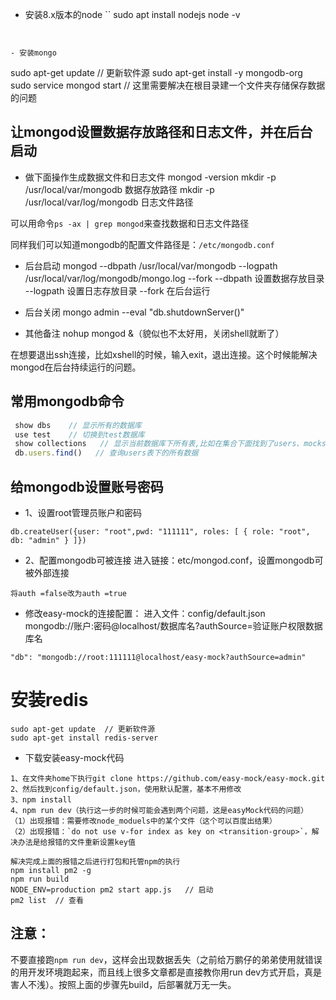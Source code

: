 - 安装8.x版本的node
``
sudo apt install nodejs
node -v
```


- 安装mongo
```
sudo apt-get update   // 更新软件源
sudo apt-get install -y mongodb-org
sudo service mongod start  // 这里需要解决在根目录建一个文件夹存储保存数据的问题


## 让mongod设置数据存放路径和日志文件，并在后台启动

- 做下面操作生成数据文件和日志文件
mongod -version
mkdir -p /usr/local/var/mongodb 数据存放路径
mkdir -p /usr/local/var/log/mongodb 日志文件路径

可以用命令`ps -ax | grep mongod`来查找数据和日志文件路径

同样我们可以知道mongodb的配置文件路径是：`/etc/mongodb.conf`

<!-- mongod --config /etc/mongodb.conf  -->


- 后台启动
mongod --dbpath /usr/local/var/mongodb --logpath /usr/local/var/log/mongodb/mongo.log --fork
    --dbpath 设置数据存放目录
    --logpath 设置日志存放目录
    --fork 在后台运行

- 后台关闭
mongo admin --eval "db.shutdownServer()"

- 其他备注
nohup mongod &（貌似也不太好用，关闭shell就断了）

在想要退出ssh连接，比如xshell的时候，输入exit，退出连接。这个时候能解决mongod在后台持续运行的问题。


## 常用mongodb命令
```javascript
 show dbs    // 显示所有的数据库
 use test    // 切换到test数据库
 show collections   // 显示当前数据库下所有表,比如在集合下面找到了users、mocks表
 db.users.find()   // 查询users表下的所有数据
```



## 给mongodb设置账号密码

- 1、设置root管理员账户和密码
```
db.createUser({user: "root",pwd: "111111", roles: [ { role: "root", db: "admin" } ]})
```

- 2、配置mongodb可被连接
进入链接：etc/mongod.conf，设置mongodb可被外部连接
```
将auth =false改为auth =true
```


- 修改easy-mock的连接配置：
进入文件：config/default.json  
mongodb://账户:密码@localhost/数据库名?authSource=验证账户权限数据库名

```
"db": "mongodb://root:111111@localhost/easy-mock?authSource=admin"
```


# 安装redis
```
sudo apt-get update  // 更新软件源
sudo apt-get install redis-server

```

- 下载安装easy-mock代码
```
1、在文件夹home下执行git clone https://github.com/easy-mock/easy-mock.git
2、然后找到config/default.json，使用默认配置，基本不用修改
3、npm install
4、npm run dev（执行这一步的时候可能会遇到两个问题，这是easyMock代码的问题）
（1）出现报错：需要修改node_moduels中的某个文件（这个可以百度出结果）
（2）出现报错：`do not use v-for index as key on <transition-group>`，解决办法是给报错的文件重新设置key值

解决完成上面的报错之后进行打包和托管npm的执行
npm install pm2 -g
npm run build
NODE_ENV=production pm2 start app.js   // 启动
pm2 list  // 查看
```

## 注意：
不要直接跑`npm run dev`，这样会出现数据丢失（之前给万鹏仔的弟弟使用就错误的用开发环境跑起来，而且线上很多文章都是直接教你用run dev方式开启，真是害人不浅）。按照上面的步骤先build，后部署就万无一失。







